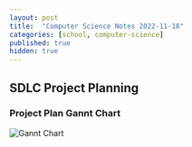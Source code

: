 ```yaml
---
layout: post
title:  "Computer Science Notes 2022-11-18"
categories: [school, computer-science]
published: true
hidden: true
---
```


## SDLC Project Planning

### Project Plan Gannt Chart

![Gannt Chart](https://i.imgur.com/muFkjG7l.png)
